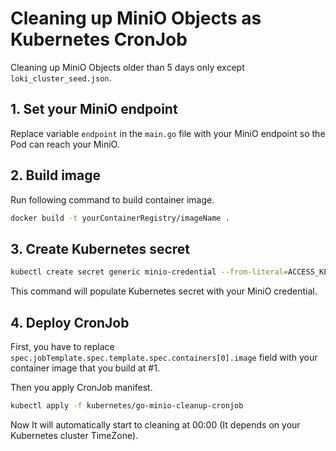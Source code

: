 # Cleaning up MiniO Objects as Kubernetes CronJob

Cleaning up MiniO Objects older than 5 days only except `loki_cluster_seed.json`.  


## 1. Set your MiniO endpoint
Replace variable `endpoint` in the `main.go` file with your MiniO endpoint so the Pod can reach your MiniO.

## 2. Build image
Run following command to build container image.
```sh
docker build -t yourContainerRegistry/imageName .
```

## 3. Create Kubernetes secret

```sh
kubectl create secret generic minio-credential --from-literal=ACCESS_KEY_ID=<MiniO-id> --from-literal=SECRET_ACCESS_KEY=<MiniO-password>
```

This command will populate Kubernetes secret with your MiniO credential.

## 4. Deploy CronJob
First, you have to replace
`spec.jobTemplate.spec.template.spec.containers[0].image` field with your container image that you build at #1.  

Then you apply CronJob manifest.

```sh
kubectl apply -f kubernetes/go-minio-cleanup-cronjob
```

Now It will automatically start to cleaning at 00:00 (It depends on your Kubernetes cluster TimeZone).
